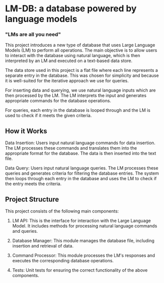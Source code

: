 # LM-DB: a database powered by language models
### "LMs are all you need"
This project introduces a new type of database that uses Large Language Models (LM) to perform all operations. The main objective is to allow users to interact with the database using natural language, which is then interpreted by an LM and executed on a text-based data store.

The data store used in this project is a flat file where each line represents a separate entry in the database. This was chosen for simplicity and because it is well-suited for the iterative approach we use for queries.

For inserting data and querying, we use natural language inputs which are then processed by the LM. The LM interprets the input and generates appropriate commands for the database operations.

For queries, each entry in the database is looped through and the LM is used to check if it meets the given criteria.

## How it Works
Data Insertion: Users input natural language commands for data insertion. The LM processes these commands and translates them into the appropriate format for the database. The data is then inserted into the text file.

Data Query: Users input natural language queries. The LM processes these queries and generates criteria for filtering the database entries. The system then loops through each entry in the database and uses the LM to check if the entry meets the criteria.

## Project Structure
This project consists of the following main components:

1. LM API: This is the interface for interaction with the Large Language Model. It includes methods for processing natural language commands and queries.

2. Database Manager: This module manages the database file, including insertion and retrieval of data.

3. Command Processor: This module processes the LM's responses and executes the corresponding database operations.

4. Tests: Unit tests for ensuring the correct functionality of the above components.
